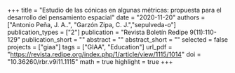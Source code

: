 +++
title = "Estudio de las cónicas en algunas métricas: propuesta para el desarrollo del pensamiento espacial"
date = "2020-11-20"
authors = ["Antonio Peña, J. A..", "Garzón Zipa, C. J.","sepulveda-o"]
publication_types = ["2"]
publication = "Revista Boletín Redipe 9(11):110-129"
publication_short = ""
abstract = ""
abstract_short = ""
selected = false
projects = ["giaa"]
tags = ["GIAA", "Education"]
url_pdf = "https://revista.redipe.org/index.php/1/article/view/1115/1014"
doi = "10.36260/rbr.v9i11.1115"
math = true
highlight = true
+++
